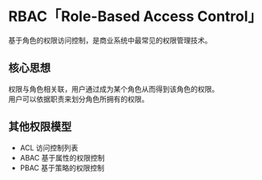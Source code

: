 # RBAC「Role-Based Access Control」
基于角色的权限访问控制，是商业系统中最常见的权限管理技术。
## 核心思想
权限与角色相关联，用户通过成为某个角色从而得到该角色的权限。   
用户可以依据职责来划分角色所拥有的权限。

## 其他权限模型
- ACL
访问控制列表
- ABAC
基于属性的权限控制
- PBAC
基于策略的权限控制